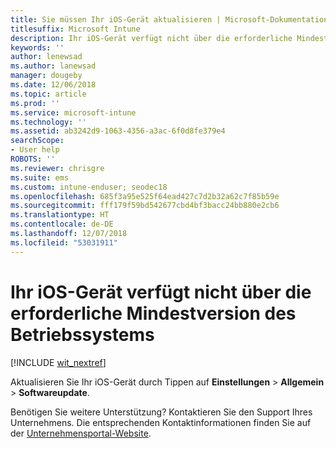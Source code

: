 ```yaml
---
title: Sie müssen Ihr iOS-Gerät aktualisieren | Microsoft-Dokumentation
titlesuffix: Microsoft Intune
description: Ihr iOS-Gerät verfügt nicht über die erforderliche Mindestversion des Betriebssystems.
keywords: ''
author: lenewsad
ms.author: lanewsad
manager: dougeby
ms.date: 12/06/2018
ms.topic: article
ms.prod: ''
ms.service: microsoft-intune
ms.technology: ''
ms.assetid: ab3242d9-1063-4356-a3ac-6f0d8fe379e4
searchScope:
- User help
ROBOTS: ''
ms.reviewer: chrisgre
ms.suite: ems
ms.custom: intune-enduser; seodec18
ms.openlocfilehash: 685f3a95e525f64ead427c7d2b32a62c7f85b59e
ms.sourcegitcommit: fff179f59bd542677cbd4bf3bacc24bb880e2cb6
ms.translationtype: HT
ms.contentlocale: de-DE
ms.lasthandoff: 12/07/2018
ms.locfileid: "53031911"
---
```

# <a name="your-ios-device-doesnt-have-the-required-minimum-operating-system-version"></a>Ihr iOS-Gerät verfügt nicht über die erforderliche Mindestversion des Betriebssystems

[!INCLUDE [wit_nextref](includes/end-user-os-update-guidance.md)]

Aktualisieren Sie Ihr iOS-Gerät durch Tippen auf **Einstellungen** > **Allgemein** > **Softwareupdate**.

Benötigen Sie weitere Unterstützung? Kontaktieren Sie den Support Ihres Unternehmens. Die entsprechenden Kontaktinformationen finden Sie auf der [Unternehmensportal-Website](https://go.microsoft.com/fwlink/?linkid=2010980).
